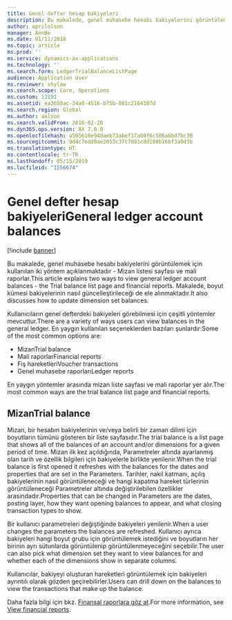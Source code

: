 ```yaml
---
title: Genel defter hesap bakiyeleri
description: Bu makalede, genel muhasebe hesabı bakiyelerini görüntülemek için kullanılan iki yöntem açıklanmaktadır -  Mizan listesi sayfası ve mali raporlar. Makalede, boyut kümesi bakiyelerinin nasıl güncelleştirileceği de ele alınmaktadır.
author: aprilolson
manager: AnnBe
ms.date: 01/11/2018
ms.topic: article
ms.prod: ''
ms.service: dynamics-ax-applications
ms.technology: ''
ms.search.form: LedgerTrialBalanceListPage
audience: Application User
ms.reviewer: shylaw
ms.search.scope: Core, Operations
ms.custom: 13191
ms.assetid: ea3650ac-34a0-4516-b75b-801c2164107d
ms.search.region: Global
ms.author: aolson
ms.search.validFrom: 2016-02-28
ms.dyn365.ops.version: AX 7.0.0
ms.openlocfilehash: a505610e94daeb73abef37a88f6c506a6bd7bc30
ms.sourcegitcommit: 9d4c7edd0ae2053c37c7d81cdd180b16bf3a9d3b
ms.translationtype: HT
ms.contentlocale: tr-TR
ms.lasthandoff: 05/15/2019
ms.locfileid: "1556674"
---
```

# <a name="general-ledger-account-balances"></a><span data-ttu-id="70e0c-104">Genel defter hesap bakiyeleri</span><span class="sxs-lookup"><span data-stu-id="70e0c-104">General ledger account balances</span></span>

[!include [banner](../includes/banner.md)]

<span data-ttu-id="70e0c-105">Bu makalede, genel muhasebe hesabı bakiyelerini görüntülemek için kullanılan iki yöntem açıklanmaktadır -  Mizan listesi sayfası ve mali raporlar.</span><span class="sxs-lookup"><span data-stu-id="70e0c-105">This article explains two ways to view general ledger account balances -  the Trial balance list page and financial reports.</span></span> <span data-ttu-id="70e0c-106">Makalede, boyut kümesi bakiyelerinin nasıl güncelleştirileceği de ele alınmaktadır.</span><span class="sxs-lookup"><span data-stu-id="70e0c-106">It also discusses how to update dimension set balances.</span></span>

<span data-ttu-id="70e0c-107">Kullanıcıların genel defterdeki bakiyeleri görebilmesi için çeşitli yöntemler mevcuttur.</span><span class="sxs-lookup"><span data-stu-id="70e0c-107">There are a variety of ways users can view balances in the general ledger.</span></span> <span data-ttu-id="70e0c-108">En yaygın kullanılan seçeneklerden bazıları şunlardır:</span><span class="sxs-lookup"><span data-stu-id="70e0c-108">Some of the most common options are:</span></span>

-   <span data-ttu-id="70e0c-109">Mizan</span><span class="sxs-lookup"><span data-stu-id="70e0c-109">Trial balance</span></span>
-   <span data-ttu-id="70e0c-110">Mali raporlar</span><span class="sxs-lookup"><span data-stu-id="70e0c-110">Financial reports</span></span>
-   <span data-ttu-id="70e0c-111">Fiş hareketleri</span><span class="sxs-lookup"><span data-stu-id="70e0c-111">Voucher transactions</span></span>
-   <span data-ttu-id="70e0c-112">Genel muhasebe raporları</span><span class="sxs-lookup"><span data-stu-id="70e0c-112">Ledger reports</span></span>

<span data-ttu-id="70e0c-113">En yaygın yöntemler arasında mizan liste sayfası ve mali raporlar yer alır.</span><span class="sxs-lookup"><span data-stu-id="70e0c-113">The most common ways are the trial balance list page and financial reports.</span></span>

## <a name="trial-balance"></a><span data-ttu-id="70e0c-114">Mizan</span><span class="sxs-lookup"><span data-stu-id="70e0c-114">Trial balance</span></span>
<span data-ttu-id="70e0c-115">Mizan, bir hesabın bakiyelerinin ve/veya belirli bir zaman dilimi için boyutların tümünü gösteren bir liste sayfasıdır.</span><span class="sxs-lookup"><span data-stu-id="70e0c-115">The trial balance is a list page that shows all of the balances of an account and/or dimensions for a given period of time.</span></span> <span data-ttu-id="70e0c-116">Mizan ilk kez açıldığında, Parametreler altında ayarlanmış olan tarih ve özellik bilgileri için bakiyelerle birlikte yenilenir.</span><span class="sxs-lookup"><span data-stu-id="70e0c-116">When the trial balance is first opened it refreshes with the balances for the dates and properties that are set in the Parameters.</span></span> <span data-ttu-id="70e0c-117">Tarihler, nakil katmanı, açılış bakiyelerinin nasıl görüntüleneceği ve hangi kapatma hareket türlerinin görüntüleneceği Parametreler altında değiştirilebilen özellikler arasındadır.</span><span class="sxs-lookup"><span data-stu-id="70e0c-117">Properties that can be changed in Parameters are the dates, posting layer, how they want opening balances to appear, and what closing transaction types to show.</span></span> 

<span data-ttu-id="70e0c-118">Bir kullanıcı parametreleri değiştiğinde bakiyeleri yenilenir.</span><span class="sxs-lookup"><span data-stu-id="70e0c-118">When a user changes the parameters the balances are refreshed.</span></span> <span data-ttu-id="70e0c-119">Kullanıcı ayrıca bakiyeleri hangi boyut grubu için görüntülemek istediğini ve boyutların her birinin ayrı sütunlarda görüntülenip görüntülenmeyeceğini seçebilir.</span><span class="sxs-lookup"><span data-stu-id="70e0c-119">The user can also pick what dimension set they want to view balances for and whether each of the dimensions show in separate columns.</span></span> 

<span data-ttu-id="70e0c-120">Kullanıcılar, bakiyeyi oluşturan hareketleri görüntülemek için bakiyeleri ayrıntılı olarak gözden geçirebilirler.</span><span class="sxs-lookup"><span data-stu-id="70e0c-120">Users can drill down on the balances to view the transactions that make up the balance.</span></span>    

<span data-ttu-id="70e0c-121">Daha fazla bilgi için bkz. [Finansal raporlara göz at](view-financial-reports.md).</span><span class="sxs-lookup"><span data-stu-id="70e0c-121">For more information, see [View financial reports](view-financial-reports.md).</span></span>




